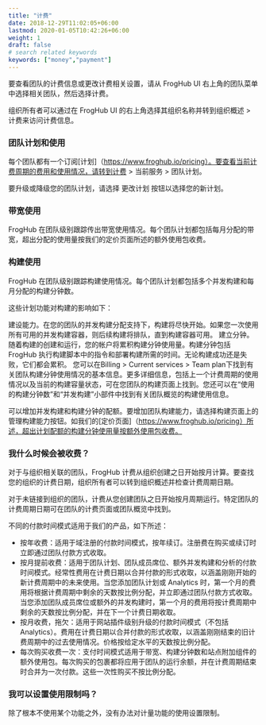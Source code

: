 ```yaml
---
title: "计费"
date: 2018-12-29T11:02:05+06:00
lastmod: 2020-01-05T10:42:26+06:00
weight: 1
draft: false
# search related keywords
keywords: ["money","payment"]
---
```


要查看团队的计费信息或更改计费相关设置，请从 FrogHub UI 右上角的团队菜单中选择相关团队，然后选择计费。

组织所有者可以通过在 FrogHub UI 的右上角选择其组织名称并转到组织概述 > 计费来访问计费信息。

### 团队计划和使用
每个团队都有一个订阅[计划]（https://www.froghub.io/pricing）。要查看当前计费周期的费用和使用情况，请转到计费 > 当前服务 > 团队计划。

要升级或降级您的团队计划，请选择 更改计划 按钮以选择您的新计划。



### 带宽使用
FrogHub 在团队级别跟踪传出带宽使用情况。每个团队计划都包括每月分配的带宽，超出分配的使用量按我们的定价页面所述的额外使用包收费。

### 构建使用
FrogHub 在团队级别跟踪构建使用情况。每个团队计划都包括多个并发构建和每月分配的构建分钟数。

这些计划功能对构建的影响如下：

建设能力。在您的团队的并发构建分配支持下，构建将尽快开始。如果您一次使用所有可用的并发构建容器，则后续构建将排队，直到构建容器可用。
建立分钟。随着构建的创建和运行，您的帐户将累积构建分钟使用量。构建分钟包括 FrogHub 执行构建脚本中的指令和部署构建所需的时间。无论构建成功还是失败，它们都会累积。
您可以在Billing > Current services > Team plan下找到有关团队构建分钟使用情况的基本信息。更多详细信息，包括上一个计费周期的使用情况以及当前的构建容量状态，可在您团队的构建页面上找到。您还可以在“使用的构建分钟数”和“并发构建”小部件中找到有关团队概览的构建使用信息。

可以增加并发构建和构建分钟的配额。要增加团队构建能力，请选择构建页面上的管理构建能力按钮。如我们的[定价页面]（https://www.froghub.io/pricing）所述，超出计划配额的构建分钟使用量按额外使用包收费。

### 我什么时候会被收费？
对于与组织相关联的团队，FrogHub 计费从组织创建之日开始按月计算。要查找您的组织的计费日期，组织所有者可以转到组织概述并检查计费周期日期。

对于未链接到组织的团队，计费从您创建团队之日开始按月周期运行。特定团队的计费周期日期可在团队的计费页面或团队概览中找到。

不同的付款时间模式适用于我们的产品，如下所述：

* 按年收费：适用于域注册的付款时间模式，按年续订。注册费在购买或续订时立即通过团队付款方式收取。
* 按月提前收费：适用于团队计划、团队成员席位、额外并发构建和分析的付款时间模式。经常性费用在计费日期以合并付款的形式收取，以涵盖刚刚开始的新计费周期中的未来使用。当您添加团队计划或 Analytics 时，第一个月的费用将根据计费周期中剩余的天数按比例分配，并立即通过团队付款方式收取。当您添加团队成员席位或额外的并发构建时，第一个月的费用将按计费周期中剩余的天数按比例分配，并在下一个计费日期收取。
* 按月收费，拖欠：适用于网站插件级别升级的付款时间模式（不包括 Analytics）。费用在计费日期以合并付款的形式收取，以涵盖刚刚结束的旧计费周期中的过去使用情况。价格按给定水平的天数按比例分配。
* 每次购买收费一次：支付时间模式适用于带宽、构建分钟数和站点附加组件的额外使用包。每次购买的包裹都将应用于团队的运行余额，并在计费周期结束时合并为一次付款。这些一次性购买不按比例分配。


### 我可以设置使用限制吗？
除了根本不使用某个功能之外，没有办法对计量功能的使用设置限制。
